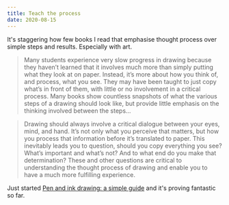 ```yaml
---
title: Teach the process
date: 2020-08-15
---
```


<p>It's staggering how few books I read that emphasise thought process over simple steps and results. Especially with art.</p><blockquote>Many students experience very slow progress in drawing because they haven’t learned that it involves much more than simply putting what they look at on paper. Instead, it’s more about how you think of, and process, what you see. They may have been taught to just copy what’s in front of them, with little or no involvement in a critical process. Many books show countless snapshots of what the various steps of a drawing should look like, but provide little emphasis on the thinking involved between the steps...</blockquote><blockquote>Drawing should always involve a critical dialogue between your eyes, mind, and hand. It’s not only what you perceive that matters, but how you process that information before it’s translated to paper. This inevitably leads you to question, should you copy everything you see? What’s important and what’s not? And to what end do you make that determination? These and other questions are critical to understanding the thought process of drawing and enable you to have a much more fulfilling experience.</blockquote><p>Just started <a href="https://www.worldcat.org/title/pen-and-ink-drawing-a-simple-guide/oclc/1032832501&amp;referer=brief_results">Pen and ink drawing: a simple guide</a> and it's proving fantastic so far.</p>